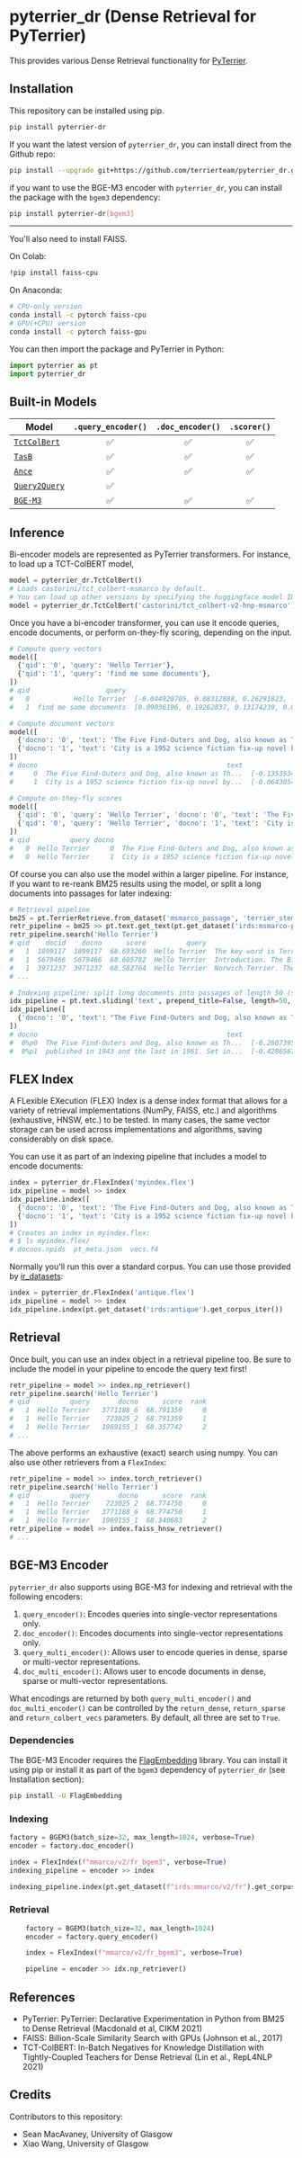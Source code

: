 # pyterrier_dr (Dense Retrieval for PyTerrier)

This provides various Dense Retrieval functionality for [PyTerrier](https://github.com/terrier-org/pyterrier).

## Installation

This repository can be installed using pip.
  
```bash
pip install pyterrier-dr
```

If you want the latest version of `pyterrier_dr`, you can install direct from the Github repo:

```bash
pip install --upgrade git+https://github.com/terrierteam/pyterrier_dr.git
```

if you want to use the BGE-M3 encoder with `pyterrier_dr`, you can install the package with the `bgem3` dependency:

```bash
pip install pyterrier-dr[bgem3]
```

---
You'll also need to install FAISS.

On Colab:

```bash
!pip install faiss-cpu 
```

On Anaconda:

```bash
# CPU-only version
conda install -c pytorch faiss-cpu
# GPU(+CPU) version
conda install -c pytorch faiss-gpu
```

You can then import the package and PyTerrier in Python:

```python
import pyterrier as pt
import pyterrier_dr
```

## Built-in Models

| Model | `.query_encoder()` | `.doc_encoder()` | `.scorer()` |
|-------|:---------------:|:-------------:|:--------:|
| [`TctColBert`](https://arxiv.org/abs/2010.11386) | ✅ | ✅ | ✅ |
| [`TasB`](https://arxiv.org/abs/2104.06967) | ✅ | ✅ | ✅ |
| [`Ance`](https://arxiv.org/abs/2007.00808) | ✅ | ✅ | ✅ |
| [`Query2Query`](https://neeva.com/blog/state-of-the-art-query2query-similarity) | ✅ | | |
| [`BGE-M3`](https://arxiv.org/abs/2402.03216) | ✅ | ✅ | ✅|

## Inference

Bi-encoder models are represented as PyTerrier transformers. For instance,
to load up a TCT-ColBERT model,

```python
model = pyterrier_dr.TctColBert()
# Loads castorini/tct_colbert-msmarco by default.
# You can load up other versions by specifying the huggingface model ID, e.g.,
model = pyterrier_dr.TctColBert('castorini/tct_colbert-v2-hnp-msmarco')
```

Once you have a bi-encoder transformer, you can use it encode queries, encode documents, or perform on-they-fly scoring, depending
on the input.

```python
# Compute query vectors
model([
  {'qid': '0', 'query': 'Hello Terrier'},
  {'qid': '1', 'query': 'find me some documents'},
])
# qid                   query                                          query_vec
#   0           Hello Terrier  [-0.044920705, 0.08312888, 0.26291823, -0.0690...
#   1  find me some documents  [0.09036196, 0.19262837, 0.13174239, 0.0649483...

# Compute document vectors
model([
  {'docno': '0', 'text': 'The Five Find-Outers and Dog, also known as The Five Find-Outers, is a series of children\'s mystery books written by Enid Blyton.'},
  {'docno': '1', 'text': 'City is a 1952 science fiction fix-up novel by American writer Clifford D. Simak.'},
])
# docno                                               text                                            doc_vec
#     0  The Five Find-Outers and Dog, also known as Th...  [-0.13535342, 0.16328977, 0.16885889, -0.08592...
#     1  City is a 1952 science fiction fix-up novel by...  [-0.06430543, 0.1267311, 0.13813286, 0.0954021...

# Compute on-they-fly scores
model([
  {'qid': '0', 'query': 'Hello Terrier', 'docno': '0', 'text': 'The Five Find-Outers and Dog, also known as The Five Find-Outers, is a series of children\'s mystery books written by Enid Blyton.'},
  {'qid': '0', 'query': 'Hello Terrier', 'docno': '1', 'text': 'City is a 1952 science fiction fix-up novel by American writer Clifford D. Simak.'},
])
# qid          query docno                                               text      score  rank
#   0  Hello Terrier     0  The Five Find-Outers and Dog, also known as Th...  66.522240     0
#   0  Hello Terrier     1  City is a 1952 science fiction fix-up novel by...  64.964241     1
```

Of course you can also use the model within a larger pipeline. For instance, if you want to re-reank BM25 results using the model,
or split a long documents into passages for later indexing:

```python
# Retrieval pipeline
bm25 = pt.TerrierRetrieve.from_dataset('msmarco_passage', 'terrier_stemmed', wmodel='BM25')
retr_pipeline = bm25 >> pt.text.get_text(pt.get_dataset('irds:msmarco-passage'), 'text') >> model
retr_pipeline.search('Hello Terrier')
# qid    docid    docno      score          query                                               text  rank
#   1  1899117  1899117  68.693260  Hello Terrier  The key word is Terrier! Do your homework, I'd...     0
#   1  5679466  5679466  68.605782  Hello Terrier  Introduction. The Biewer Terrier, also known a...     1
#   1  3971237  3971237  68.582764  Hello Terrier  Norwich Terrier. The spirited Norwich is one o...     2
# ...

# Indexing pipeline: split long documents into passages of length 50 (stride 25)
idx_pipeline = pt.text.sliding('text', prepend_title=False, length=50, stride=25) >> model
idx_pipeline([
  {'docno': '0', 'text': "The Five Find-Outers and Dog, also known as The Five Find-Outers, is a series of children's mystery books written by Enid Blyton. The first was published in 1943 and the last in 1961. Set in the fictitious village of Peterswood based on Bourne End, close to Marlow, Buckinghamshire, the children Fatty (Frederick Trotteville), who is the leader of the team, Larry (Laurence Daykin), Pip (Philip Hilton), Daisy (Margaret Daykin), Bets (Elizabeth Hilton) and Buster, Fatty's dog, encounter a mystery almost every school holiday, always solving the puzzle before Mr Goon, the unpleasant village policeman, much to his annoyance."},
])
# docno                                               text                                            doc_vec
#  0%p0  The Five Find-Outers and Dog, also known as Th...  [-0.2607395, 0.21450453, 0.25845605, -0.190567...
#  0%p1  published in 1943 and the last in 1961. Set in...  [-0.4286567, 0.2093819, 0.37688383, -0.2590821...
```

## FLEX Index

A FLexible EXecution (FLEX) Index is a dense index format that allows for a variety of retrieval implementations (NumPy,
FAISS, etc.) and algorithms (exhaustive, HNSW, etc.) to be tested. In many cases, the same vector storage can be used across
implementations and algorithms, saving considerably on disk space.

You can use it as part of an indexing pipeline that includes a model to encode documents:

```python
index = pyterrier_dr.FlexIndex('myindex.flex')
idx_pipeline = model >> index
idx_pipeline.index([
  {'docno': '0', 'text': 'The Five Find-Outers and Dog, also known as The Five Find-Outers, is a series of children\'s mystery books written by Enid Blyton.'},
  {'docno': '1', 'text': 'City is a 1952 science fiction fix-up novel by American writer Clifford D. Simak.'},
])
# Creates an index in myindex.flex:
# $ ls myindex.flex/
# docnos.npids  pt_meta.json  vecs.f4
```

Normally you'll run this over a standard corpus. You can use those provided by [ir_datasets](https://ir-datasets.com/):

```python
index = pyterrier_dr.FlexIndex('antique.flex')
idx_pipeline = model >> index
idx_pipeline.index(pt.get_dataset('irds:antique').get_corpus_iter())
```

## Retrieval

Once built, you can use an index object in a retrieval pipeline too. Be sure to include the model in your pipeline to
encode the query text first!

```python
retr_pipeline = model >> index.np_retriever()
retr_pipeline.search('Hello Terrier')
# qid          query       docno      score  rank
#   1  Hello Terrier   3771188_6  68.791359     0
#   1  Hello Terrier    723025_2  68.791359     1
#   1  Hello Terrier   1969155_1  68.357742     2
# ...
```

The above performs an exhaustive (exact) search using numpy. You
can also use other retrievers from a `FlexIndex`:

```python
retr_pipeline = model >> index.torch_retriever()
retr_pipeline.search('Hello Terrier')
# qid          query       docno      score  rank
#   1  Hello Terrier    723025_2  68.774750     0
#   1  Hello Terrier   3771188_6  68.774750     1
#   1  Hello Terrier   1969155_1  68.340683     2
retr_pipeline = model >> index.faiss_hnsw_retriever()
# ...
```

## BGE-M3 Encoder

`pyterrier_dr` also supports using BGE-M3 for indexing and retrieval with the following encoders:
  
  1. `query_encoder()`: Encodes queries into single-vector representations only.
  2. `doc_encoder()`: Encodes documents into single-vector representations only.
  3. `query_multi_encoder()`: Allows user to encode queries in dense, sparse or multi-vector representations.
  4. `doc_multi_encoder()`: Allows user to encode documents in dense, sparse or multi-vector representations.

What encodings are returned by both `query_multi_encoder()` and `doc_multi_encoder()` can be controlled by the `return_dense`, `return_sparse` and `return_colbert_vecs` parameters. By default, all three are set to `True`.

### Dependencies

The BGE-M3 Encoder requires the [FlagEmbedding](https://github.com/FlagOpen/FlagEmbedding) library. You can install it using pip or install it as part of the `bgem3` dependency of `pyterrier_dr` (see Installation section):

```bash
pip install -U FlagEmbedding
```

### Indexing

```python
factory = BGEM3(batch_size=32, max_length=1024, verbose=True)
encoder = factory.doc_encoder()

index = FlexIndex(f"mmarco/v2/fr_bgem3", verbose=True)
indexing_pipeline = encoder >> index

indexing_pipeline.index(pt.get_dataset(f"irds:mmarco/v2/fr").get_corpus_iter())
```

### Retrieval

```python
    factory = BGEM3(batch_size=32, max_length=1024)
    encoder = factory.query_encoder()

    index = FlexIndex(f"mmarco/v2/fr_bgem3", verbose=True)

    pipeline = encoder >> idx.np_retriever()
```

## References

 - PyTerrier: PyTerrier: Declarative Experimentation in Python from BM25 to Dense Retrieval (Macdonald et al, CIKM 2021)
 - FAISS: Billion-Scale Similarity Search with GPUs (Johnson et al., 2017)
 - TCT-ColBERT: In-Batch Negatives for Knowledge Distillation with Tightly-Coupled Teachers for Dense Retrieval (Lin et al., RepL4NLP 2021)

## Credits

Contributors to this repository:

 - Sean MacAvaney, University of Glasgow
 - Xiao Wang, University of Glasgow
